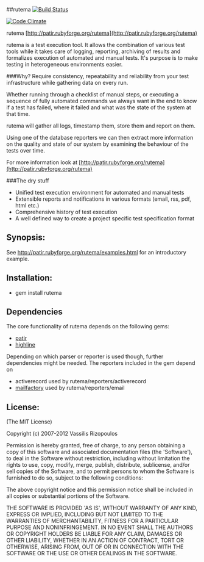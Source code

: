 ##rutema
[![Build Status](https://secure.travis-ci.org/damphyr/rutema.png)](http://travis-ci.org/damphyr/rutema) 

[![Code Climate](https://codeclimate.com/github/damphyr/rutema.png)](https://codeclimate.com/github/damphyr/rutema)

rutema [http://patir.rubyforge.org/rutema](http://patir.rubyforge.org/rutema)

rutema is a test execution tool.
It allows the  combination of  various test tools while it takes care of logging, reporting, archiving of results and formalizes execution of automated and manual tests.
It's purpose is to make testing in heterogeneous environments easier. 

###Why?
Require consistency, repeatability and reliability from your test infrastructure while gathering data on every run.

Whether running through a checklist of manual steps, or executing a sequence of fully automated commands we always want in the end to know if a test has failed, where it failed and what was the state of the system at that time.

rutema will gather all logs, timestamp them, store them and report on them. 

Using one of the database reporters we can then extract more information on the quality and state of our system by examining the behaviour of the tests over time.

For more information look at [http://patir.rubyforge.org/rutema](http://patir.rubyforge.org/rutema)

###The dry stuff
* Unified test execution environment for automated and manual tests
* Extensible reports and notifications in various formats (email, rss, pdf, html etc.)
* Comprehensive history of test execution
* A well defined way to create a project specific test specification format

## Synopsis:
See http://patir.rubyforge.org/rutema/examples.html for an introductory example.

## Installation:
* gem install rutema

## Dependencies
The core functionality of rutema depends on the following gems:
 * [patir](http://github.com/damphyr/patir)
 * [highline](http://highline.rubyforge.org/)

Depending on which parser or reporter is used though, further dependencies might be needed.
The reporters included in the gem depend on 
 * activerecord used by rutema/reporters/activerecord
 * [mailfactory](http://mailfactory.rubyforge.org/) used by rutema/reporters/email

## License:
(The MIT License)

Copyright (c) 2007-2012 Vassilis Rizopoulos

Permission is hereby granted, free of charge, to any person obtaining
a copy of this software and associated documentation files (the
'Software'), to deal in the Software without restriction, including
without limitation the rights to use, copy, modify, merge, publish,
distribute, sublicense, and/or sell copies of the Software, and to
permit persons to whom the Software is furnished to do so, subject to
the following conditions:

The above copyright notice and this permission notice shall be
included in all copies or substantial portions of the Software.

THE SOFTWARE IS PROVIDED 'AS IS', WITHOUT WARRANTY OF ANY KIND,
EXPRESS OR IMPLIED, INCLUDING BUT NOT LIMITED TO THE WARRANTIES OF
MERCHANTABILITY, FITNESS FOR A PARTICULAR PURPOSE AND NONINFRINGEMENT.
IN NO EVENT SHALL THE AUTHORS OR COPYRIGHT HOLDERS BE LIABLE FOR ANY
CLAIM, DAMAGES OR OTHER LIABILITY, WHETHER IN AN ACTION OF CONTRACT,
TORT OR OTHERWISE, ARISING FROM, OUT OF OR IN CONNECTION WITH THE
SOFTWARE OR THE USE OR OTHER DEALINGS IN THE SOFTWARE.